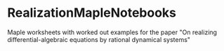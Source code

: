 # RealizationMapleNotebooks
Maple worksheets with worked out examples for the paper "On realizing differential-algebraic equations by rational dynamical systems"
